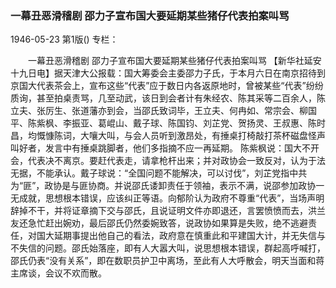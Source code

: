 ### 一幕丑恶滑稽剧  邵力子宣布国大要延期某些猪仔代表拍案叫骂

1946-05-23
第1版()
专栏：

　　一幕丑恶滑稽剧
    邵力子宣布国大要延期某些猪仔代表拍案叫骂
    【新华社延安十九日电】据天津大公报载：国大筹委会主委邵力子氏，于本月六日在南京招待到京国大代表茶会上，宣布这些“代表”应于数日内各返原地时，曾被某些“代表”纷纷质询，甚至拍桌责骂，几至动武，该日到会者计有朱经农、陈其采等二百余人，陈立夫、张厉生、张道藩亦到会，当邵氏致词毕，王立夫、何冉如、常宗会、柳国平、陈紫枫、李振亚、葛崐山、戴子球、陈国钧、刘芷党、贺扬灵、王叔惠、陈时昌，均慨慷陈词，大嚷大叫，与会人员听到激昂处，有捶桌打椅敲打茶杯磁盘怪声叫好者，发言中有捶桌跳脚者，他们多指摘不应一再延期。
    陈紫枫说：国大不开会，代表决不离京。要赶代表走，请拿枪杆出来；并对政协会一致反对，认为于法无据，不能承认。戴子球说：“全国问题不能解决，可以讨伐”，刘芷党指中共为“匪”，政协是与匪协商。并说邵氏诿卸责任于领袖，表示不满，说邵参加政协一无成就，思想根本错误，应该纠正等语。向郁阶认为政府不尊重“代表”，当场声明辞掉不干，并将证章摘下交与邵氏，且说证明文件亦即退还，言罢愤愤而去，洪兰友还急忙赶出婉劝，最后邵氏仍然委婉致答，说政协如果算是失败，绝不逃避责任，对国大延期事提出他自己的看法，政府意在慎重此和平建国大计，并无失信与不失信的问题。邵氏始落座，即有人大嚣大叫，说思想根本错误，群起高呼喊打，邵氏仍表“没有关系”，即在数职员护卫中离场，至此有人大呼散会，明天当面和蒋主席谈，会议不欢而散。

